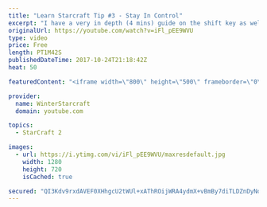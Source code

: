 ```yaml
---
title: "Learn Starcraft Tip #3 - Stay In Control"
excerpt: "I have a very in depth (4 mins) guide on the shift key as well here https://www.youtube.com/watch?v=7x9pHr544oY"
originalUrl: https://youtube.com/watch?v=iFl_pEE9WVU
type: video
price: Free
length: PT1M42S
publishedDateTime: 2017-10-24T21:18:42Z
heat: 50

featuredContent: "<iframe width=\"800\" height=\"500\" frameborder=\"0\" src=\"https://www.youtube.com/embed/iFl_pEE9WVU\" allow=\"accelerometer; autoplay; encrypted-media; gyroscope; picture-in-picture\" allowfullscreen></iframe>"

provider:
  name: WinterStarcraft
  domain: youtube.com

topics:
  - StarCraft 2

images:
  - url: https://i.ytimg.com/vi/iFl_pEE9WVU/maxresdefault.jpg
    width: 1280
    height: 720
    isCached: true

secured: "QI3Kdv9rxdAVEF0XHhgcU2tWUl+xAThROijWRA4ydmX+vBmBy7diTLDZnDyNowYyN4pEmaeTDPkHcTUfwUzl+T2m3qP23DflVC3OZ+wSi9WFKj+ZV9Q8YBha111uTjFRUn9pbnBHWPrRHFkZw/qOC3D9U9gB1Y6QSlyMT43DmNGPttIcaOQFOldcNDxu5Ds+KhL7Gd/mm7NxeLiFZg19wgEuzSQtg5kBwFoqci6onWOoy9AmNOWa4uEnSpyuvYlAL0MCnT2laruvA+2ECdfaKN18FYzflWWxkH5njWWSoHg1YrpU6+bAQ7qkFVClAbV4+JMMYC+jAMsXjJlsZde69lokKpGSldo1vje/XL9ps3dLYTEQhyj2KR56kWmimyJ2pJqs7qx6AhptmEbSItKI3FCG58M8mWrUFgi+Fc9d7BA=;LGZ9ZfS91t31zpFcGB7wMQ=="
---
```


